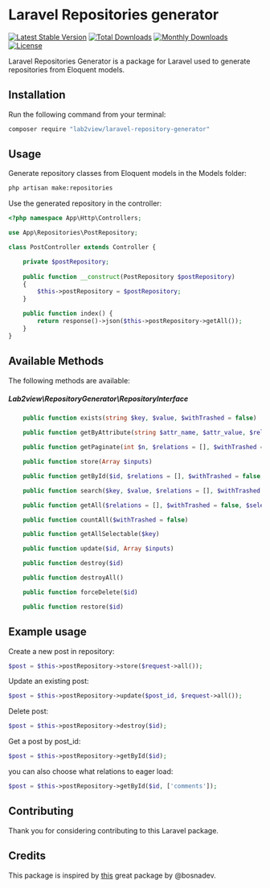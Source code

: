 # Laravel Repositories generator
 
[![Latest Stable Version](https://poser.pugx.org/lab2view/laravel-repository-generator/v/stable)](https://packagist.org/packages/lab2view/laravel-repository-generator)
[![Total Downloads](https://poser.pugx.org/lab2view/laravel-repository-generator/downloads)](https://packagist.org/packages/lab2view/laravel-repository-generator)
[![Monthly Downloads](https://poser.pugx.org/lab2view/laravel-repository-generator/d/monthly)](https://packagist.org/packages/lab2view/laravel-repository-generator)
[![License](https://poser.pugx.org/lab2view/laravel-repository-generator/license)](https://packagist.org/packages/lab2view/laravel-repository-generator)

Laravel Repositories Generator is a package for Laravel used to generate repositories from Eloquent models.

## Installation

Run the following command from your terminal:

 ```bash
 composer require "lab2view/laravel-repository-generator"
 ```

## Usage

Generate repository classes from Eloquent models in the Models folder:

 ```bash
 php artisan make:repositories
 ```

Use the generated repository in the controller:

```php
<?php namespace App\Http\Controllers;

use App\Repositories\PostRepository;

class PostController extends Controller {

    private $postRepository;
    
    public function __construct(PostRepository $postRepository)
    {
        $this->postRepository = $postRepository;
    }

    public function index() {
        return response()->json($this->postRepository->getAll());
    }
}
```


## Available Methods

The following methods are available:

##### Lab2view\RepositoryGenerator\RepositoryInterface

```php
    public function exists(string $key, $value, $withTrashed = false)

    public function getByAttribute(string $attr_name, $attr_value, $relations = [], $withTrashed = false, $selects = [])

    public function getPaginate(int $n, $relations = [], $withTrashed = false, $selects = []);

    public function store(Array $inputs)

    public function getById($id, $relations = [], $withTrashed = false, $selects = [])

    public function search($key, $value, $relations = [], $withTrashed = false, $selects = [])

    public function getAll($relations = [], $withTrashed = false, $selects = [])

    public function countAll($withTrashed = false)

    public function getAllSelectable($key)

    public function update($id, Array $inputs)

    public function destroy($id)

    public function destroyAll()

    public function forceDelete($id)

    public function restore($id)
```

## Example usage

Create a new post in repository:

```php
$post = $this->postRepository->store($request->all());
```

Update an existing post:

```php
$post = $this->postRepository->update($post_id, $request->all());
```

Delete post:

```php
$post = $this->postRepository->destroy($id);
```

Get a post by post_id:

```php
$post = $this->postRepository->getById($id);
```

you can also choose what relations to eager load:

```php
$post = $this->postRepository->getById($id, ['comments']);
```

## Contributing

Thank you for considering contributing to this Laravel package.


## Credits

This package is inspired by [this](https://github.com/bosnadev/repository) great package by @bosnadev.

